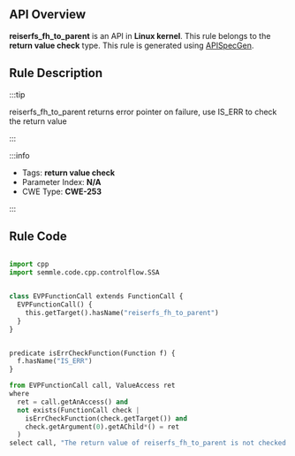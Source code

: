 ---
---


## API Overview
**reiserfs_fh_to_parent** is an API in **Linux kernel**. This rule belongs to the **return value check** type. This rule is generated using [APISpecGen](../../tools/APISpecGen).
## Rule Description

:::tip

reiserfs_fh_to_parent returns error pointer on failure, use IS_ERR to check the return value

:::

:::info

- Tags: **return value check**
- Parameter Index: **N/A**
- CWE Type: **CWE-253**

:::

## Rule Code
```python

import cpp
import semmle.code.cpp.controlflow.SSA


class EVPFunctionCall extends FunctionCall {
  EVPFunctionCall() {
    this.getTarget().hasName("reiserfs_fh_to_parent")
  }
}


predicate isErrCheckFunction(Function f) {
  f.hasName("IS_ERR") 
}

from EVPFunctionCall call, ValueAccess ret
where
  ret = call.getAnAccess() and
  not exists(FunctionCall check |
    isErrCheckFunction(check.getTarget()) and
    check.getArgument(0).getAChild*() = ret
  )
select call, "The return value of reiserfs_fh_to_parent is not checked with IS_ERR."
    
```